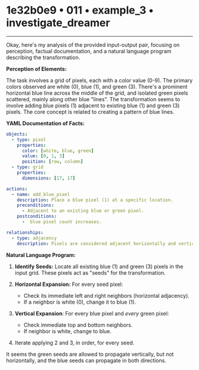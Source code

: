 # 1e32b0e9 • 011 • example_3 • investigate_dreamer

---
Okay, here's my analysis of the provided input-output pair, focusing on perception, factual documentation, and a natural language program describing the transformation.

**Perception of Elements:**

The task involves a grid of pixels, each with a color value (0-9). The primary colors observed are white (0), blue (1), and green (3). There's a prominent horizontal blue line across the middle of the grid, and isolated green pixels scattered, mainly along other blue "lines". The transformation seems to involve adding blue pixels (1) adjacent to existing blue (1) and green (3) pixels. The core concept is related to creating a pattern of blue lines.

**YAML Documentation of Facts:**



```yaml
objects:
  - type: pixel
    properties:
      color: [white, blue, green]
      value: [0, 1, 3]
      position: [row, column]
  - type: grid
    properties:
      dimensions: [17, 17]

actions:
  - name: add_blue_pixel
    description: Place a blue pixel (1) at a specific location.
    preconditions:
      - Adjacent to an existing blue or green pixel.
    postconditions:
      -  blue pixel count increases.

relationships:
  - type: adjacency
    description: Pixels are considered adjacent horizontally and vertically, but _not_ diagonally, based on the output.

```



**Natural Language Program:**

1.  **Identify Seeds:** Locate all existing blue (1) and green (3) pixels in the input grid. These pixels act as "seeds" for the transformation.

2.  **Horizontal Expansion:** For every seed pixel:
    *   Check its immediate left and right neighbors (horizontal adjacency).
    *   If a neighbor is white (0), change it to blue (1).

3.  **Vertical Expansion**: For every blue pixel and *every* green pixel:
    * Check immediate top and bottom neighbors.
    * If neighbor is white, change to blue.

4. Iterate applying 2 and 3, in order, for every seed.

It seems the green seeds are allowed to propagate vertically, but not horizontally, and the blue seeds can propagate in both directions.

